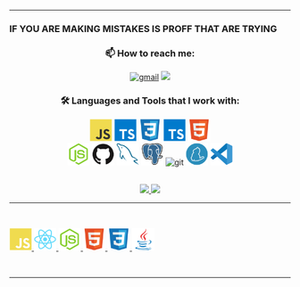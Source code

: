  <hr/>

<H3>IF YOU ARE MAKING MISTAKES IS PROFF THAT ARE TRYING</h3>


<!-- 🤔 I’m looking for help with ...
- 💬 Ask me about ...
- 👯 I’m looking to collaborate on ...
- ⚡ Fun fact: ... --!>


 <h3 align="center">📫 How to reach me:</h3>
 <p align="center">
  <a href = "mailto:lniochy@gmail.com"><img alt="gmail" src="https://img.icons8.com/color/48/000000/gmail.png" target="_blank"></a>
  <a href="https://www.linkedin.com/in/rniochy" target="_blank"><img src="https://img.icons8.com/color/48/000000/linkedin.png" target="_blank"></a> 
</p>
<h3 align="center">🛠️ <b>Languages and Tools that I work with:</b></h3>
<p align="center">
  <img src="https://raw.githubusercontent.com/devicons/devicon/master/icons/javascript/javascript-original.svg" alt="javascript" width="40" height="40"/>
<img src="https://raw.githubusercontent.com/devicons/devicon/master/icons/typescript/typescript-original.svg" alt="typescript" width="40" height="40"/>
  <img src="https://raw.githubusercontent.com/devicons/devicon/master/icons/css3/css3-original.svg" alt="css3" width="40" height="40"/>
  <img src="https://raw.githubusercontent.com/devicons/devicon/master/icons/typescript/typescript-original.svg" alt="html5" width="40" height="40"/>
  <img src="https://raw.githubusercontent.com/devicons/devicon/master/icons/html5/html5-original.svg" alt="html5" width="40" height="40"/>
  </br>
 <img src="https://raw.githubusercontent.com/devicons/devicon/master/icons/nodejs/nodejs-original.svg" alt="nodejs" width="40" height="40"/>
 <img src="https://raw.githubusercontent.com/devicons/devicon/master/icons/github/github-original.svg" alt="github" width="40" height="40"/>
 <img src="https://raw.githubusercontent.com/devicons/devicon/master/icons/mysql/mysql-original.svg" alt="mysql" width="40" height="40"/>
 <img src="https://raw.githubusercontent.com/devicons/devicon/master/icons/postgresql/postgresql-original.svg" alt="postgresql" width="40" height="40"/>
 <img src="https://www.vectorlogo.zone/logos/git-scm/git-scm-icon.svg" alt="git" width="40" height="40"/>
<img src="https://raw.githubusercontent.com/devicons/devicon/master/icons/yarn/yarn-original.svg" alt="yarn" width="40" height="40"/>
<img src="https://raw.githubusercontent.com/devicons/devicon/master/icons/vscode/vscode-original.svg" alt="vscode" width="40" height="40"/>
</p>
</br>
 <div align="center">
  <a href="https://github.com/rniochy">
  <img height="160em" src="https://github-readme-stats.vercel.app/api?username=rniochy&show_icons=true&theme=dracula&include_all_commits=true&count_private=true"/>
  <img height="160em" src="https://github-readme-stats.vercel.app/api/top-langs/?username=rniochy&layout=compact&langs_count=7&theme=dracula"/>
</div>
 <hr/>
 <div style="display: inline_block"><br>
  <p>
    <img  height="40" width="40" src="https://raw.githubusercontent.com/devicons/devicon/master/icons/javascript/javascript-plain.svg">
    <img  alt="rniochy-React" height="40" width="40" src="https://raw.githubusercontent.com/devicons/devicon/master/icons/react/react-original.svg">
    <img  alt="rniochy-nodejs" height="40" width="40" src="https://raw.githubusercontent.com/devicons/devicon/master/icons/nodejs/nodejs-original.svg">
    <img  alt="rniochy-HTML" height="40" width="40" src="https://raw.githubusercontent.com/devicons/devicon/master/icons/html5/html5-original.svg">
    <img  alt="rniochy-CSS" height="40" width="40" src="https://raw.githubusercontent.com/devicons/devicon/master/icons/css3/css3-original.svg">
    <img  alt="rniochy-Java" height="40" width="40" src="https://raw.githubusercontent.com/devicons/devicon/master/icons/java/java-original.svg">
  </p>
  <p>

 </p>

</div>
 <br>
 <hr/>

